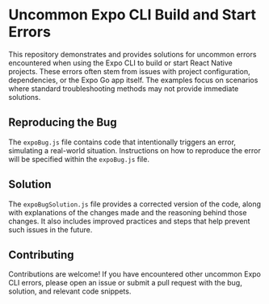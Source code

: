 # Uncommon Expo CLI Build and Start Errors

This repository demonstrates and provides solutions for uncommon errors encountered when using the Expo CLI to build or start React Native projects. These errors often stem from issues with project configuration, dependencies, or the Expo Go app itself.  The examples focus on scenarios where standard troubleshooting methods may not provide immediate solutions.

## Reproducing the Bug

The `expoBug.js` file contains code that intentionally triggers an error, simulating a real-world situation.  Instructions on how to reproduce the error will be specified within the `expoBug.js` file.

## Solution

The `expoBugSolution.js` file provides a corrected version of the code, along with explanations of the changes made and the reasoning behind those changes. It also includes improved practices and steps that help prevent such issues in the future.

## Contributing

Contributions are welcome! If you have encountered other uncommon Expo CLI errors, please open an issue or submit a pull request with the bug, solution, and relevant code snippets.